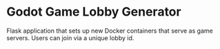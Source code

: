 # Godot Game Lobby Generator

Flask application that sets up new Docker containers that serve as game servers. Users can join via a unique lobby id.
